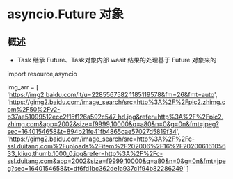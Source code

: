 # asyncio.Future 对象

## 概述

+ Task 继承 Future、Task对象内部 waait 结果的处理基于 Future 对象来的


import resource,asyncio

img_arr = [
    'https://img2.baidu.com/it/u=2285567582,1185119578&fm=26&fmt=auto',
    'https://gimg2.baidu.com/image_search/src=http%3A%2F%2Fpic2.zhimg.com%2F50%2Fv2-b37ae51099512ecc2f15f126a592c547_hd.jpg&refer=http%3A%2F%2Fpic2.zhimg.com&app=2002&size=f9999,10000&q=a80&n=0&g=0n&fmt=jpeg?sec=1640154658&t=894b21fe41fb4865cae57027d5819f34',
    'https://gimg2.baidu.com/image_search/src=http%3A%2F%2Fc-ssl.duitang.com%2Fuploads%2Fitem%2F202006%2F16%2F20200616105633_kliuq.thumb.1000_0.jpg&refer=http%3A%2F%2Fc-ssl.duitang.com&app=2002&size=f9999,10000&q=a80&n=0&g=0n&fmt=jpeg?sec=1640154658&t=df6fd1bc362de1a937c1f94b82286249'
]